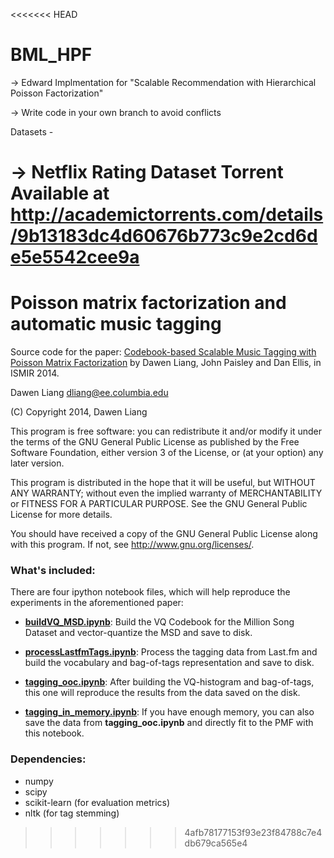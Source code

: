 <<<<<<< HEAD
# BML_HPF

->  Edward Implmentation for "Scalable Recommendation with Hierarchical Poisson Factorization"

-> Write code in your own branch to avoid conflicts

Datasets - 

->  Netflix Rating Dataset Torrent Available at http://academictorrents.com/details/9b13183dc4d60676b773c9e2cd6de5e5542cee9a
=======
Poisson matrix factorization and automatic music tagging
======

Source code for the paper:
[Codebook-based Scalable Music Tagging with Poisson Matrix Factorization](http://dawenl.github.io/publications/LiangPE14-codebook.pdf) by Dawen Liang, John Paisley and Dan Ellis, in ISMIR 2014. 

Dawen Liang
dliang@ee.columbia.edu

(C) Copyright 2014, Dawen Liang

This program is free software: you can redistribute it and/or modify it under the terms of the GNU General Public License as published by the Free Software Foundation, either version 3 of the License, or (at your option) any later version.

This program is distributed in the hope that it will be useful, but WITHOUT ANY WARRANTY; without even the implied warranty of MERCHANTABILITY or FITNESS FOR A PARTICULAR PURPOSE.  See the GNU General Public License for more details.

You should have received a copy of the GNU General Public License along with this program.  If not, see <http://www.gnu.org/licenses/>.


### What's included:

There are four ipython notebook files, which will help reproduce the experiments in the aforementioned paper:

* [**buildVQ_MSD.ipynb**](http://nbviewer.ipython.org/github/dawenl/stochastic_PMF/blob/master/code/buildVQ_MSD.ipynb): Build the VQ Codebook for the Million Song Dataset and vector-quantize the MSD and save to disk.

* [**processLastfmTags.ipynb**](http://nbviewer.ipython.org/github/dawenl/stochastic_PMF/blob/master/code/processLastfmTags.ipynb): Process the tagging data from Last.fm and build the vocabulary and bag-of-tags representation and save to disk.

* [**tagging_ooc.ipynb**](http://nbviewer.ipython.org/github/dawenl/stochastic_PMF/blob/master/code/tagging_ooc.ipynb): After building the VQ-histogram and bag-of-tags, this one will reproduce the results from the data saved on the disk.

* [**tagging_in_memory.ipynb**](http://nbviewer.ipython.org/github/dawenl/stochastic_PMF/blob/master/code/tagging_in_memory.ipynb): If you have enough memory, you can also save the data from **tagging_ooc.ipynb** and directly fit to the PMF with this notebook.

### Dependencies:
* numpy 
* scipy
* scikit-learn (for evaluation metrics)
* nltk (for tag stemming)
>>>>>>> 4afb78177153f93e23f84788c7e4db679ca565e4
